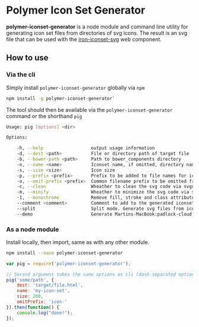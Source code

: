 # Polymer Icon Set Generator

__polymer-iconset-generator__ is a node module and command line utility for generating icon set files
from directories of svg icons. The result is an svg file that can be used with the
[iron-iconset-svg](https://github.com/PolymerElements/iron-iconset-svg) web component.

## How to use

### Via the cli

Simply install `polymer-iconset-generator` globally via `npm`

```sh
npm install -g polymer-iconset-generator`
```

The tool should then be available via the `polymer-iconset-generator` command or the shorthand `pig`

```sh
Usage: pig [options] <dir>

Options:

    -h, --help                  output usage information
    -d, --dest <path>           File or directory path of target file
    -b, --bower-path <path>     Path to bower_components directory
    -n, --name <name>           Iconset name, if omitted, directory name will be used
    -s, --size <size>           Icon size
    -p, --prefix <prefix>       Prefix to be added to file names for icon names
    -o, --omit-prefix <prefix>  Common filename prefix to be omitted from icon name
    -c, --clean                 Wheather to clean the svg code via svgo
    -m, --minify                Wheather to minimize the svg code via svgo. (only works with --minimize)
    -1, --monochrome            Remove fill, stroke and class attributes as well as style elements
    --comment <comment>         Comment to add to the generated iconset file
    --split                     Split mode. Generate svg files from iconset file
    --demo                      Generate Martins-MacBook:padlock-cloud martin
```

### As a node module

Install locally, then import, same as with any other module.

```sh
npm install --save polymer-iconset-generator
```

```js
var pig = require('polymer-iconset-generator');

// Second argument takes the same options as cli (dash-separated options are converted to camel-case)
pig('some/path', {
    dest: 'target/file.html',
    name: 'my-icon-set',
    size: 200,
    omitPrefix: 'icon-'
}).then(function() {
    console.log("done!");
});
```

